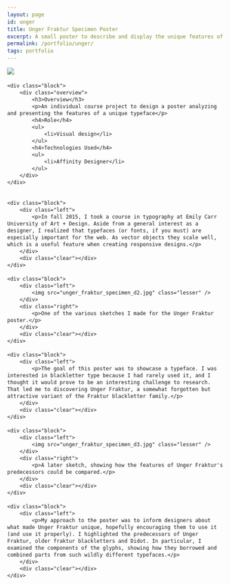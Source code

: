 ```yaml
---
layout: page
id: unger
title: Unger Fraktur Specimen Poster
excerpt: A small poster to describe and display the unique features of the modern-fraktur hybrid typeface, Unger Fraktur.
permalink: /portfolio/unger/
tags: portfolio
---
```


<div class="piece">
    <div id="ungerFeature" class="feature">
        <img src="{{ site.baseurl }}/portfolio/unger/unger_fraktur_specimen.jpg" />
    </div>

    <div class="block">
        <div class="overview">
            <h3>Overview</h3>
            <p>An individual course project to design a poster analyzing and presenting the features of a unique typeface</p>
            <h4>Role</h4>
            <ul>
                <li>Visual design</li>
            </ul>
            <h4>Technologies Used</h4>
            <ul>
                <li>Affinity Designer</li>
            </ul>
        </div>
    </div>


    <div class="block">
        <div class="left">
            <p>In fall 2015, I took a course in typography at Emily Carr University of Art + Design. Aside from a general interest as a designer, I realized that typefaces (or fonts, if you must) are especially important for the web. As vector objects they scale well, which is a useful feature when creating responsive designs.</p>
        </div>
        <div class="clear"></div>
    </div>

    <div class="block">
        <div class="left">
            <img src="unger_fraktur_specimen_d2.jpg" class="lesser" />
        </div>
        <div class="right">
            <p>One of the various sketches I made for the Unger Fraktur poster.</p> 
        </div>
        <div class="clear"></div>
    </div>

    <div class="block">
        <div class="left">
            <p>The goal of this poster was to showcase a typeface. I was interested in blackletter type because I had rarely used it, and I thought it would prove to be an interesting challenge to research. That led me to discovering Unger Fraktur, a somewhat forgotten but attractive variant of the Fraktur blackletter family.</p>
        </div>
        <div class="clear"></div>
    </div>

    <div class="block">
        <div class="left">
            <img src="unger_fraktur_specimen_d3.jpg" class="lesser" />
        </div>
        <div class="right">
            <p>A later sketch, showing how the features of Unger Fraktur's predecessors could be compared.</p> 
        </div>
        <div class="clear"></div>
    </div>
    
    <div class="block">
        <div class="left">
            <p>My approach to the poster was to inform designers about what made Unger Fraktur unique, hopefully encouraging them to use it (and use it properly). I highlighted the predecessors of Unger Fraktur, older fraktur blackletters and Didot. In particular, I examined the components of the glyphs, showing how they borrowed and combined parts from such wildly different typefaces.</p>
        </div>
        <div class="clear"></div>
    </div>
</div>